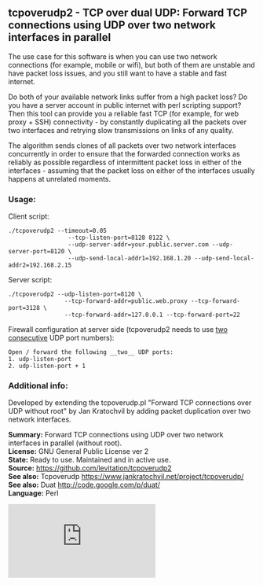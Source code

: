 ## tcpoverudp2 - TCP over dual UDP: Forward TCP connections using UDP over two network interfaces in parallel

The use case for this software is when you can use two network connections (for example, mobile or wifi), but both of them are unstable and have packet loss issues, and you still want to have a stable and fast internet.

Do both of your available network links suffer from a high packet loss? Do you have a server account in public internet with perl scripting support? Then this tool can provide you a reliable fast TCP (for example, for web proxy + SSH) connectivity - by constantly duplicating all the packets over two interfaces and retrying slow transmissions on links of any quality.

The algorithm sends clones of all packets over two network interfaces concurrently in order to ensure that the forwarded connection works as reliably as possible regardless of intermittent packet loss in either of the interfaces - assuming that the packet loss on either of the interfaces usually happens at unrelated moments.

### Usage:

Client script:

	./tcpoverudp2 --timeout=0.05 
                     --tcp-listen-port=8128 8122 \
                     --udp-server-addr=your.public.server.com --udp-server-port=8120 \
                     --udp-send-local-addr1=192.168.1.20 --udp-send-local-addr2=192.168.2.15

Server script:

	./tcpoverudp2 --udp-listen-port=8120 \
                    --tcp-forward-addr=public.web.proxy --tcp-forward-port=3128 \
                    --tcp-forward-addr=127.0.0.1 --tcp-forward-port=22

Firewall configuration at server side (tcpoverudp2 needs to use <ins>two consecutive</ins> UDP port numbers):

    Open / forward the following __two__ UDP ports:
	1. udp-listen-port
	2. udp-listen-port + 1


### Additional info:

Developed by extending the tcpoverudp.pl "Forward TCP connections over UDP without root" by Jan Kratochvil by adding packet duplication over two network interfaces.

**Summary:**        Forward TCP connections using UDP over two network interfaces in parallel (without root).
<br>**License:**    GNU General Public License ver 2
<br>**State:**      Ready to use. Maintained and in active use.
<br>**Source:**     https://github.com/levitation/tcpoverudp2
<br>**See also:**   Tcpoverudp     https://www.jankratochvil.net/project/tcpoverudp/
<br>**See also:**   Duat	       http://code.google.com/p/duat/
<br>**Language:**   Perl


[![Analytics](https://ga-beacon.appspot.com/UA-351728-28/tcpoverudp2/README.md?pixel)](https://github.com/igrigorik/ga-beacon)

